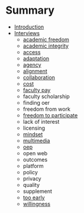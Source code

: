 # Summary

* [Introduction](README.md)
* [Interviews](interviews.md)
  * [academic freedom](academic-freedom.md)
  * [academic integrity](academic-integrity.md)
  * [access](access.md)
  * [adaptation](adaptation.md)
  * [agency](agency.md)
  * [alignment](alignment.md)
  * [collaboration](collaboration.md)
  * [cost](cost.md)
  * [faculty pay](faculty-pay.md)
  * faculty scholarship
  * finding oer
  * freedom from work
  * [freedom to participate](freedom-to-participate.md)
  * lack of interest
  * licensing
  * [mindset](mindset.md)
  * [multimedia](multimedia.md)
  * [oep](oep.md)
  * open web
  * outcomes
  * platform
  * policy
  * privacy
  * quality
  * supplement
  * [too early](too-early.md)
  * [willingness](willingness.md)



